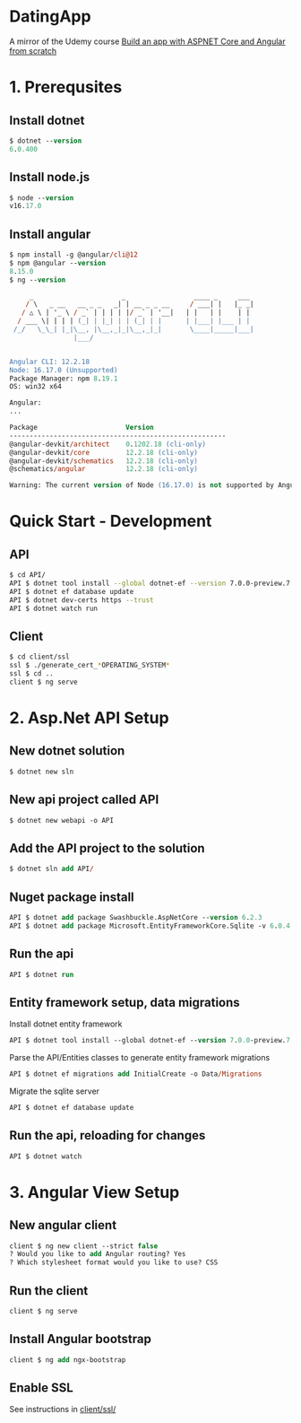 # DatingApp

A mirror of the Udemy course [Build an app with ASPNET Core and Angular from scratch](https://www.udemy.com/course/build-an-app-with-aspnet-core-and-angular-from-scratch/)

# 1. Prerequsites

## Install dotnet
```ps
$ dotnet --version
6.0.400
```

## Install node.js
```ps
$ node --version
v16.17.0
```

## Install angular
```ps
$ npm install -g @angular/cli@12
$ npm @angular --version
8.15.0
$ ng --version

     _                      _                 ____ _     ___
    / \   _ __   __ _ _   _| | __ _ _ __     / ___| |   |_ _|
   / △ \ | '_ \ / _` | | | | |/ _` | '__|   | |   | |    | |
  / ___ \| | | | (_| | |_| | | (_| | |      | |___| |___ | |
 /_/   \_\_| |_|\__, |\__,_|_|\__,_|_|       \____|_____|___|
                |___/


Angular CLI: 12.2.18
Node: 16.17.0 (Unsupported)
Package Manager: npm 8.19.1
OS: win32 x64

Angular:
...

Package                      Version
------------------------------------------------------
@angular-devkit/architect    0.1202.18 (cli-only)
@angular-devkit/core         12.2.18 (cli-only)
@angular-devkit/schematics   12.2.18 (cli-only)
@schematics/angular          12.2.18 (cli-only)

Warning: The current version of Node (16.17.0) is not supported by Angular.
```

# Quick Start - Development

## API
```sh
$ cd API/
API $ dotnet tool install --global dotnet-ef --version 7.0.0-preview.7.22376.2
API $ dotnet ef database update
API $ dotnet dev-certs https --trust
API $ dotnet watch run
```

## Client
```sh
$ cd client/ssl
ssl $ ./generate_cert_*OPERATING_SYSTEM*
ssl $ cd ..
client $ ng serve
```

# 2. Asp.Net API Setup

## New dotnet solution
```ps
$ dotnet new sln
```

## New api project called API
```ps
$ dotnet new webapi -o API
```

## Add the API project to the solution
```ps
$ dotnet sln add API/
```

## Nuget package install
```ps
API $ dotnet add package Swashbuckle.AspNetCore --version 6.2.3
API $ dotnet add package Microsoft.EntityFrameworkCore.Sqlite -v 6.0.4 -s https://api.nuget.org/v3/index.json
```

## Run the api
```ps
API $ dotnet run
```

## Entity framework setup, data migrations 

Install dotnet entity framework
```ps
API $ dotnet tool install --global dotnet-ef --version 7.0.0-preview.7.22376.2
```

Parse the API/Entities classes to generate entity framework migrations
```ps
API $ dotnet ef migrations add InitialCreate -o Data/Migrations
```

Migrate the sqlite server
```ps
API $ dotnet ef database update
```

## Run the api, reloading for changes
```ps
API $ dotnet watch
```

# 3. Angular View Setup

## New angular client
```ps
client $ ng new client --strict false
? Would you like to add Angular routing? Yes
? Which stylesheet format would you like to use? CSS
```

## Run the client
```ps
client $ ng serve
```

## Install Angular bootstrap
```ps
client $ ng add ngx-bootstrap
```

## Enable SSL
See instructions in [client/ssl/](./client/ssl)
